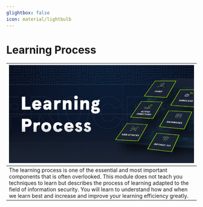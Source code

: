 ```yaml
---
glightbox: false
icon: material/lightbulb
---
```


# Learning Process

| [![](assets/logo.png)](https://academy.hackthebox.com/course/preview/learning-process) |
|---|
| The learning process is one of the essential and most important components that is often overlooked. This module does not teach you techniques to learn but describes the process of learning adapted to the field of information security. You will learn to understand how and when we learn best and increase and improve your learning efficiency greatly. |
